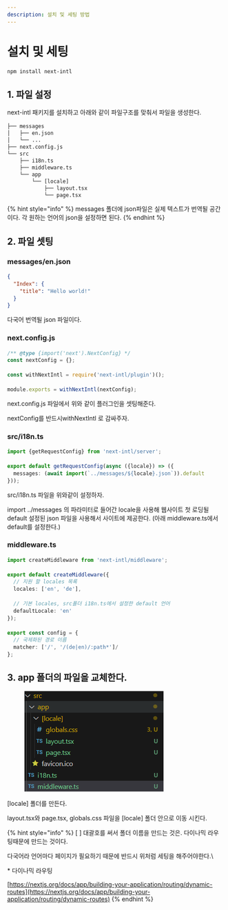 ```yaml
---
description: 설치 및 세팅 방법
---
```


# 설치 및 세팅

```bash
npm install next-intl
```



## 1. 파일 설정

next-intl 패키지를 설치하고 아래와 같이 파일구조를 맞춰서 파일을 생성한다.

```
├── messages
│   ├── en.json
│   └── ...
├── next.config.js
└── src
    ├── i18n.ts
    ├── middleware.ts
    └── app
        └── [locale]
            ├── layout.tsx
            └── page.tsx
```

{% hint style="info" %}
messages 폴더에 json파일은 실제 텍스트가 번역될 공간이다. 각 원하는 언어의 json을 설정하면 된다.
{% endhint %}



## 2. 파일 셋팅

### messages/en.json

```json
{
  "Index": {
    "title": "Hello world!"
  }
}
```

다국어 번역될 json 파일이다.



### next.config.js

```javascript
/** @type {import('next').NextConfig} */
const nextConfig = {};

const withNextIntl = require('next-intl/plugin')();

module.exports = withNextIntl(nextConfig);

```

next.config.js 파일에서 위와 같이 플러그인을 셋팅해준다.

nextConfig를  반드시withNextIntl 로 감싸주자.



### src/i18n.ts

```typescript
import {getRequestConfig} from 'next-intl/server';
 
export default getRequestConfig(async ({locale}) => ({
  messages: (await import(`../messages/${locale}.json`)).default
}));
```

src/i18n.ts 파일을 위와같이 설정하자.

import ../messages 의 파라미터로 들어간 locale을 사용해 웹사이트 첫 로딩될 default 설정된 json 파일을 사용해서 사이트에 제공한다. (아래  middleware.ts에서 default를 설정한다.)



### middleware.ts

```typescript
import createMiddleware from 'next-intl/middleware';
 
export default createMiddleware({
  // 지원 할 locales 목록
  locales: ['en', 'de'],
 
  // 기본 locales, src폴더 i18n.ts에서 설정한 default 언어
  defaultLocale: 'en'
});
 
export const config = {
  // 국제화된 경로 이름
  matcher: ['/', '/(de|en)/:path*']/
};

```



## 3. app 폴더의 파일을 교체한다.

<figure><img src="../../.gitbook/assets/Image 195.png" alt=""><figcaption></figcaption></figure>

\[locale] 폴더를 만든다.

layout.tsx와 page.tsx, globals.css 파일을 \[locale] 폴더 안으로 이동 시킨다.

{% hint style="info" %}
\[ ] 대괄호를 써서 폴더 이름을 만드는 것은. 다이나믹 라우팅때문에 만드는 것이다.

다국어라 언어마다 페이지가 필요하기  때문에 반드시 위처럼 세팅을 해주어야한다.\


&#x20;\* 다이나믹  라우팅

[https://nextjs.org/docs/app/building-your-application/routing/dynamic-routes](https://nextjs.org/docs/app/building-your-application/routing/dynamic-routes)
{% endhint %}
